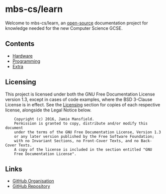 mbs-cs/learn
============

Welcome to mbs-cs/learn, an [open-source](https://github.com/mbs-cs/learn) documentation project for knowledge needed for the 
new Computer Science GCSE.

## Contents

- [Hardware](./hardware/)
- [Programming](./programming/)
- [Extra](./extra/)

## Licensing

This project is licensed under both the GNU Free Documentation License version 1.3, except in cases of code examples, where the BSD
3-Clause License is in effect. See the [Licensing](./extra/licensing/) section for copies of each respective license, alongside the
Legal Notice below.

```
    Copyright (c) 2016, Jamie Mansfield.
    Permission is granted to copy, distribute and/or modify this document
    under the terms of the GNU Free Documentation License, Version 1.3
    or any later version published by the Free Software Foundation;
    with no Invariant Sections, no Front-Cover Texts, and no Back-Cover Texts.
    A copy of the license is included in the section entitled "GNU
    Free Documentation License".
```

## Links

- [GitHub Organisation](https://github.com/mbs-cs)
- [GitHub Repository](https://github.com/mbs-cs/learn)
